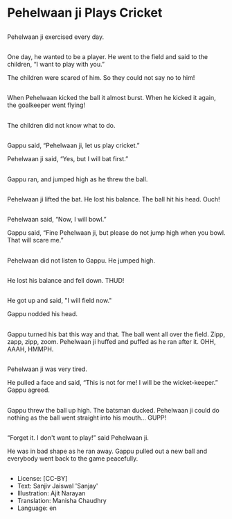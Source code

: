 # Pehelwaan ji Plays Cricket

##
Pehelwaan ji exercised every day.

##
One day, he wanted to be a player. He went to the field and said to the children, “I want to play with you.”

The children were scared of him. So they could not say no to him!

##
When Pehelwaan kicked the ball it almost burst. When he kicked it again, the goalkeeper went flying!

##
The children did not know what to do.

##
Gappu said, “Pehelwaan ji, let us play cricket.”

Pehelwaan ji said, “Yes, but I will bat first.”

##
Gappu ran, and jumped high as he threw the ball.

##
Pehelwaan ji lifted the bat. He lost his balance. The ball hit his head. Ouch!

##
Pehelwaan said, “Now, I will bowl.”

Gappu said, “Fine Pehelwaan ji, but please do not jump high when you bowl. That will scare me.”

##
Pehelwaan did not listen to Gappu. He jumped high.

##
He lost his balance and fell down. THUD!

##
He got up and said, "I will field now."

Gappu nodded his head.

##
Gappu turned his bat this way and that. The ball went all over the field. Zipp, zapp, zipp, zoom. Pehelwaan ji huffed and puffed as he ran after it. OHH, AAAH, HMMPH.

##
Pehelwaan ji was very tired.

He pulled a face and said, “This is not for me! I will be the wicket-keeper.” Gappu agreed.

##
Gappu threw the ball up high. The batsman ducked. Pehelwaan ji could do nothing as the ball went straight into his mouth... GUPP!

##
“Forget it. I don't want to play!” said Pehelwaan ji.

He was in bad shape as he ran away. Gappu pulled out a new ball and everybody went back to the game peacefully.

##
* License: [CC-BY]
* Text: Sanjiv Jaiswal 'Sanjay'
* Illustration: Ajit Narayan
* Translation: Manisha Chaudhry
* Language: en
